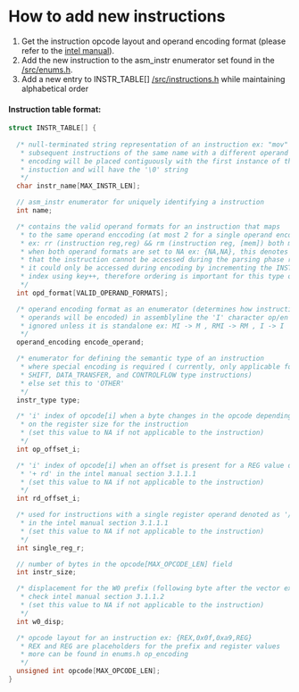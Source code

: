 # How to add new instructions

1. Get the instruction opcode layout and operand encoding format (please refer to the [intel manual](https://www.intel.com/content/dam/www/public/us/en/documents/manuals/64-ia-32-architectures-software-developer-instruction-set-reference-manual-325383.pdf)).
1. Add the new instruction to the asm\_instr enumerator set found in the [/src/enums.h](https://github.com/0xADE1A1DE/AssemblyLine/tree/main/src/enums.h).
1. Add a new entry to INSTR\_TABLE[] [/src/instructions.h](https://github.com/0xADE1A1DE/AssemblyLine/tree/main/src/enums.h) while maintaining alphabetical order  

#### Instruction table format: 
```c
struct INSTR_TABLE[] {
  
  /* null-terminated string representation of an instruction ex: "mov"
   * subsequent instructions of the same name with a different operand
   * encoding will be placed contiguously with the first instance of the
   * instuction and will have the '\0' string
   */
  char instr_name[MAX_INSTR_LEN];

  // asm_instr enumerator for uniquely identifying a instruction
  int name;

  /* contains the valid operand formats for an instruction that maps
   * to the same operand enccoding (at most 2 for a single operand encoding)
   * ex: rr (instruction reg,reg) && rm (instruction reg, [mem]) both maps to RM
   * when both operand formats are set to NA ex: {NA,NA}, this denotes
   * that the instruction cannot be accessed during the parsing phase rather
   * it could only be accessed during encoding by incrementing the INSTR_TABLE[key] 
   * index using key++, therefore ordering is important for this type of entry
   */
  int opd_format[VALID_OPERAND_FORMATS];

  /* operand encoding format as an enumerator (determines how instruction
   * operands will be encoded) in assemblyline the 'I' character op/en will be
   * ignored unless it is standalone ex: MI -> M , RMI -> RM , I -> I
   */
  operand_encoding encode_operand;

  /* enumerator for defining the semantic type of an instruction
   * where special encoding is required ( currently, only applicable for 
   * SHIFT, DATA_TRANSFER, and CONTROLFLOW type instructions) 
   * else set this to 'OTHER'
   */
  instr_type type;

  /* 'i' index of opcode[i] when a byte changes in the opcode depending
   * on the register size for the instruction
   * (set this value to NA if not applicable to the instruction)
   */
  int op_offset_i;

  /* 'i' index of opcode[i] when an offset is present for a REG value denoted as
   * '+ rd' in the intel manual section 3.1.1.1 
   * (set this value to NA if not applicable to the instruction)
   */
  int rd_offset_i;

  /* used for instructions with a single register operand denoted as '/digit'
   * in the intel manual section 3.1.1.1
   * (set this value to NA if not applicable to the instruction)
   */
  int single_reg_r;

  // number of bytes in the opcode[MAX_OPCODE_LEN] field
  int instr_size;

  /* displacement for the W0 prefix (following byte after the vector extension prefix VEX)
   * check intel manual section 3.1.1.2
   * (set this value to NA if not applicable to the instruction)
   */
  int w0_disp;

  /* opcode layout for an instruction ex: {REX,0x0f,0xa9,REG}
   * REX and REG are placeholders for the prefix and register values
   * more can be found in enums.h op_encoding
   */
  unsigned int opcode[MAX_OPCODE_LEN];                 
}
```